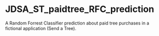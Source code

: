 # JDSA_ST_paidtree_RFC_prediction
A Random Forrest Classifier prediction about paid tree purchases in a fictional application (Send a Tree). 
